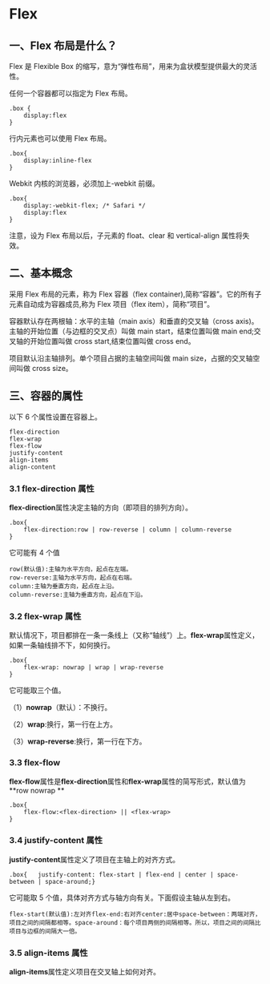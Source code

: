 # Flex

## 一、Flex 布局是什么？

Flex 是 Flexible Box 的缩写，意为“弹性布局”，用来为盒状模型提供最大的灵活性。

任何一个容器都可以指定为 Flex 布局。

```
.box {
	display:flex
}
```

行内元素也可以使用 Flex 布局。

```
.box{
	display:inline-flex
}
```

Webkit 内核的浏览器，必须加上-webkit 前缀。

```
.box{
	display:-webkit-flex; /* Safari */
	display:flex
}
```

注意，设为 Flex 布局以后，子元素的 float、clear 和 vertical-align 属性将失效。

## 二、基本概念

采用 Flex 布局的元素，称为 Flex 容器（flex container),简称“容器”。它的所有子元素自动成为容器成员,称为 Flex 项目（flex item），简称“项目”。

容器默认存在两根轴：水平的主轴（main axis）和垂直的交叉轴（cross axis)。主轴的开始位置（与边框的交叉点）叫做 main start，结束位置叫做 main end;交叉轴的开始位置叫做 cross start,结束位置叫做 cross end。

项目默认沿主轴排列。单个项目占据的主轴空间叫做 main size，占据的交叉轴空间叫做 cross size。

## 三、容器的属性

以下 6 个属性设置在容器上。

```
flex-direction
flex-wrap
flex-flow
justify-content
align-items
align-content
```

### 3.1 flex-direction 属性

**flex-direction**属性决定主轴的方向（即项目的排列方向）。

```
.box{
	flex-direction:row | row-reverse | column | column-reverse
}
```

它可能有 4 个值

```
row(默认值):主轴为水平方向，起点在左端。
row-reverse:主轴为水平方向，起点在右端。
column:主轴为垂直方向，起点在上沿。
column-reverse:主轴为垂直方向，起点在下沿。
```

### 3.2 flex-wrap 属性

默认情况下，项目都排在一条一条线上（又称“轴线”）上。**flex-wrap**属性定义，如果一条轴线排不下，如何换行。

```
.box{
	flex-wrap: nowrap | wrap | wrap-reverse
}
```

它可能取三个值。

（1）**nowrap**（默认）：不换行。

（2）**wrap**:换行，第一行在上方。

（3）**wrap-reverse**:换行，第一行在下方。

### 3.3 flex-flow

**flex-flow**属性是**flex-direction**属性和**flex-wrap**属性的简写形式，默认值为**row nowrap **

```
.box{
	flex-flow:<flex-direction> || <flex-wrap>
}
```

### 3.4 justify-content 属性

**justify-content**属性定义了项目在主轴上的对齐方式。

```
.box{	justify-content: flex-start | flex-end | center | space-between | space-around;}
```

它可能取 5 个值，具体对齐方式与轴方向有关。下面假设主轴从左到右。

```
flex-start(默认值):左对齐flex-end:右对齐center:居中space-between：两端对齐，项目之间的间隔都相等。space-around：每个项目两侧的间隔相等。所以，项目之间的间隔比项目与边框的间隔大一倍。
```

### 3.5 align-items 属性

**align-items**属性定义项目在交叉轴上如何对齐。
